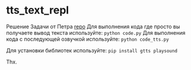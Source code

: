 # tts_text_repl

Решение Задачи от Петра [repo](https://github.com/turborium/TurboTasks)
Для выполнения кода где просто вы получаете вывод текста используйте:
`python code.py`
Для выполнения кода с последующей озвучкой используйте:
`python code_tts.py`

Для установки библиотек используйте:
`pip install gtts playsound`

Thx.
